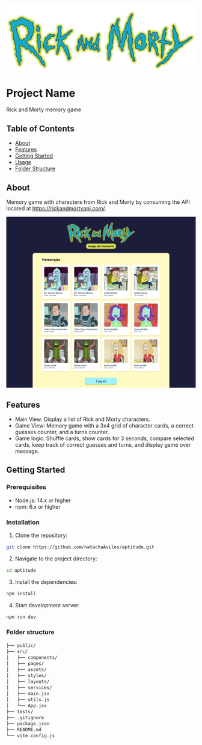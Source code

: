 
![My Photo](src/assets/logo.png)
# Project Name

Rick and Morty memory game

## Table of Contents

- [About](#about)
- [Features](#features)
- [Getting Started](#getting-started)
- [Usage](#usage)
- [Folder Structure](#folder-structure)

## About

Memory game with characters from Rick and Morty by consuming the API located at https://rickandmortyapi.com/.

![My Photo](src/assets/preview_game.png)

## Features

- Main View: Display a list of Rick and Morty characters.
- Game View: Memory game with a 3x4 grid of character cards, a correct guesses counter, and a turns counter.
- Game logic: Shuffle cards, show cards for 3 seconds, compare selected cards, keep track of correct guesses and turns, and display game over message.

## Getting Started

### Prerequisites

- Node.js: 14.x or higher
- npm: 6.x or higher

### Installation

1. Clone the repository:

```bash
git clone https://github.com/natachaAviles/aptitude.git
```

2. Navigate to the project directory:

```bash
cd aptitude
```

3. Install the dependencies:

```bash
npm install
```

4. Start development server:

```bash
npm run dev
```

### Folder structure

```
├── public/
├── src/
│   ├── components/
│   ├── pages/
│   ├── assets/
│   ├── styles/
│   ├── layouts/
│   ├── services/
│   ├── main.jsx
│   ├── utils.js
│   └── App.jsx
├── tests/
├── .gitignore
├── package.json
├── README.md
└── vite.config.js
```



